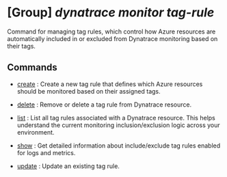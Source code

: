 # [Group] _dynatrace monitor tag-rule_

Command for managing tag rules, which control how Azure resources are automatically included in or excluded from Dynatrace monitoring based on their tags.

## Commands

- [create](/Commands/dynatrace/monitor/tag-rule/_create.md)
: Create a new tag rule that defines which Azure resources should be monitored based on their assigned tags.

- [delete](/Commands/dynatrace/monitor/tag-rule/_delete.md)
: Remove or delete a tag rule from Dynatrace resource.

- [list](/Commands/dynatrace/monitor/tag-rule/_list.md)
: List all tag rules associated with a Dynatrace resource. This helps understand the current monitoring inclusion/exclusion logic across your environment.

- [show](/Commands/dynatrace/monitor/tag-rule/_show.md)
: Get detailed information about include/exclude tag rules enabled for logs and metrics.

- [update](/Commands/dynatrace/monitor/tag-rule/_update.md)
: Update an existing tag rule.
